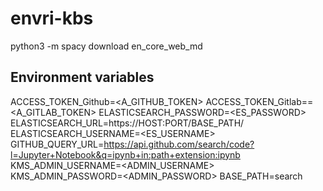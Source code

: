 # envri-kbs

python3 -m spacy download en_core_web_md

## Environment variables

ACCESS_TOKEN_Github=<A_GITHUB_TOKEN>
ACCESS_TOKEN_Gitlab==<A_GITLAB_TOKEN>
ELASTICSEARCH_PASSWORD=<ES_PASSWORD>
ELASTICSEARCH_URL=https://HOST:PORT/BASE_PATH/
ELASTICSEARCH_USERNAME=<ES_USERNAME>
GITHUB_QUERY_URL=https://api.github.com/search/code?l=Jupyter+Notebook&q=ipynb+in:path+extension:ipynb
KMS_ADMIN_USERNAME=<ADMIN_USERNAME>
KMS_ADMIN_PASSWORD=<ADMIN_PASSWORD>
BASE_PATH=search